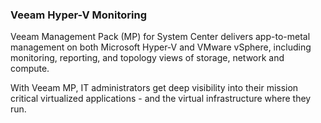### Veeam Hyper-V Monitoring

Veeam Management Pack (MP) for System Center delivers app-to-metal management on both Microsoft Hyper-V and VMware vSphere, including monitoring, reporting, and topology views of storage, network and compute.

With Veeam MP, IT administrators get deep visibility into their mission critical virtualized applications - and the virtual infrastructure where they run.
